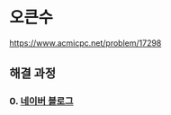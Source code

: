 # 오큰수
https://www.acmicpc.net/problem/17298
## 해결 과정
### 0. [네이버 블로그](https://blog.naver.com/alsrua7222/222612171433)
